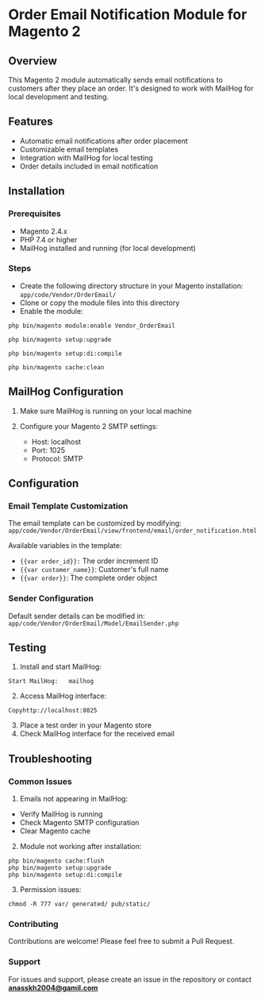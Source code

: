 
# Order Email Notification Module for Magento 2

## Overview

This Magento 2 module automatically sends email notifications to customers after they place an order. It's designed to work with MailHog for local development and testing.

## Features

* Automatic email notifications after order placement
* Customizable email templates
* Integration with MailHog for local testing
* Order details included in email notification

## Installation

### Prerequisites

* Magento 2.4.x
* PHP 7.4 or higher
* MailHog installed and running (for local development)

### Steps

* Create the following directory structure in your Magento installation:
    `app/code/Vendor/OrderEmail/`
* Clone or copy the module files into this directory
* Enable the module:

`php bin/magento module:enable Vendor_OrderEmail`

`php bin/magento setup:upgrade`

`php bin/magento setup:di:compile`

`php bin/magento cache:clean`

## MailHog Configuration

1. Make sure MailHog is running on your local machine  
2. Configure your Magento 2 SMTP settings:    


   * Host: localhost     
   * Port: 1025      
   * Protocol: SMTP



## Configuration 

### Email Template Customization    

The email template can be customized by modifying:
`app/code/Vendor/OrderEmail/view/frontend/email/order_notification.html  `


Available variables in the template:

* `{{var order_id}}:` The order increment ID
* `{{var customer_name}}`: Customer's full name
* `{{var order}}`: The complete order object

### Sender Configuration    

Default sender details can be modified in:  
`app/code/Vendor/OrderEmail/Model/EmailSender.php`  

## Testing

1. Install and start MailHog:

`Start MailHog:  
mailhog`

2. Access MailHog interface:

`Copyhttp://localhost:8025`

3. Place a test order in your Magento store    
4. Check MailHog interface for the received email

## Troubleshooting     

### Common Issues

1. Emails not appearing in MailHog:

* Verify MailHog is running   
* Check Magento SMTP configuration    
* Clear Magento cache


2. Module not working after installation:

`php bin/magento cache:flush `    
`php bin/magento setup:upgrade `  
`php bin/magento setup:di:compile`

3. Permission issues:

`chmod -R 777 var/ generated/ pub/static/`    

### Contributing    

Contributions are welcome! Please feel free to submit a Pull Request.
### Support     

For issues and support, please create an issue in the repository or contact **[anasskh2004@gamil.com]()**